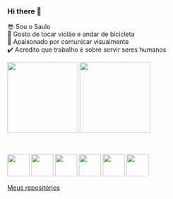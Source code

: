 ### Hi there 👋

:sunglasses: Sou o Saulo <br>
:bicyclist: Gosto de tocar violão e andar de bicicleta <br>
:dart: Apaixonado por comunicar visualmente <br>
:heavy_check_mark: Acredito que trabalho é sobre servir seres humanos<br>
<div>
  
<img height="160" src="https://github-readme-stats.vercel.app/api?username=saulomateusvieira&show_icons=true&theme=merko">
<img height="160" src="https://github-readme-stats.vercel.app/api/top-langs/?username=anuraghazra&hide_progress=true&theme=merko">
  
 <br><div >
  <img  height="50" width="50" src="https://cdn.jsdelivr.net/gh/devicons/devicon/icons/html5/html5-original.svg" />
  <img height="50" width="50" src="https://cdn.jsdelivr.net/gh/devicons/devicon/icons/css3/css3-original.svg" />
  <img  height="50" width="50" src="https://cdn.jsdelivr.net/gh/devicons/devicon/icons/javascript/javascript-original.svg" />
  <img  height="50" width="50" src="https://cdn.jsdelivr.net/gh/devicons/devicon/icons/figma/figma-original.svg" />
  <img height="50" width="50" src="https://cdn.jsdelivr.net/gh/devicons/devicon/icons/git/git-original.svg" />
  <img height="50" width="50" src="https://cdn.jsdelivr.net/gh/devicons/devicon/icons/github/github-original.svg" />
</div>

<a href="https://github.com/saulomateusvieira?tab=repositories">Meus repositórios</a>
